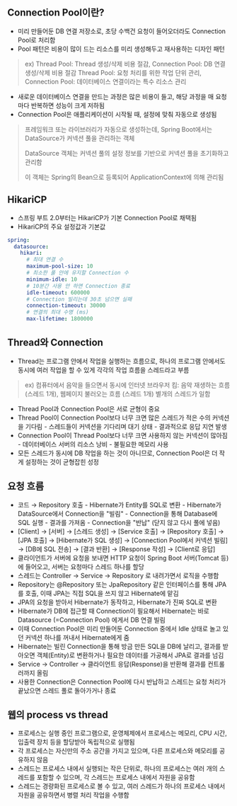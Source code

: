 ## Connection Pool이란?
* 미리 만들어둔 DB 연결 저장소로, 초당 수백건 요청이 들어오더라도 Connection Pool로 처리함
* Pool 패턴은 비용이 많이 드는 리소스를 미리 생성해두고 재사용하는 디자인 패턴
> ex) Thread Pool: Thread 생성/삭제 비용 절감, Connection Pool: DB 연결 생성/삭제 비용 절감
> Thread Pool: 요청 처리를 위한 작업 단위 관리, Connection Pool: 데이터베이스 연결이라는 특수 리소스 관리
* 새로운 데이터베이스 연결을 만드는 과정은 많은 비용이 들고, 해당 과정을 매 요청마다 반복하면 성능이 크게 저하됨
* Connection Pool은 애플리케이션이 시작될 때, 설정에 맞춰 자동으로 생성됨
> 프레임워크 또는 라이브러리가 자동으로 생성하는데, Spring Boot에서는 DataSource가 커넥션 풀을 관리하는 객체
>
> DataSource 객체는 커넥션 풀의 설정 정보를 기반으로 커넥션 풀을 초기화하고 관리함
> 
> 이 객체는 Spring의 Bean으로 등록되어 ApplicationContext에 의해 관리됨

## HikariCP
* 스프링 부트 2.0부터는 HikariCP가 기본 Connection Pool로 채택됨
* HikariCP의 주요 설정값과 기본값
```yaml
spring:
  datasource:
    hikari:
      # 최대 연결 수
      maximum-pool-size: 10
      # 최소한 풀 안에 유지할 Connection 수
      minimum-idle: 10
      # 10분간 사용 안 하면 Connection 종료
      idle-timeout: 600000
      # Connection 빌리는데 30초 넘으면 실패
      connection-timeout: 30000
      # 연결의 최대 수명 (ms)
      max-lifetime: 1800000
```

## Thread와 Connection
* Thread는 프로그램 안에서 작업을 실행하는 흐름으로, 하나의 프로그램 안에서도 동시에 여러 작업을 할 수 있게 각각의 작업 흐름을 스레드라고 부름
> ex) 컴퓨터에서 음악을 들으면서 동시에 인터넷 브라우저 킴: 음악 재생하는 흐름 (스레드 1개), 웹페이지 불러오는 흐름 (스레드 1개) 별개의 스레드가 일함
* Thread Pool과 Connection Pool은 서로 균형이 중요
* Thread Pool이 Connection Pool보다 너무 크면 많은 스레드가 적은 수의 커넥션을 기다림 - 스레드들이 커넥션을 기다리며 대기 상태 - 결과적으로 응답 지연 발생
* Connection Pool이 Thread Pool보다 너무 크면 사용하지 않는 커넥션이 많아짐 - 데이터베이스 서버의 리소스 낭비 - 불필요한 메모리 사용
* 모든 스레드가 동시에 DB 작업을 하는 것이 아니므로, Connection Pool은 더 작게 설정하는 것이 균형잡힌 성정

## 요청 흐름
* 코드 → Repository 호출 - Hibernate가 Entity를 SQL로 변환 - Hibernate가 DataSource에서 Connection을 "빌림" - Connection을 통해 Database에 SQL 실행 - 결과를 가져옴 - Connection을 "반납" (닫지 않고 다시 풀에 넣음)
* [Client] → [서버] → [스레드 생성] → [Service 호출] → [Repository 호출] → [JPA 호출] → [Hibernate가 SQL 생성] → [Connection Pool에서 커넥션 빌림] → [DB에 SQL 전송] → [결과 반환] → [Response 작성] → [Client로 응답]
* 클라이언트가 서버에 요청을 보내면 HTTP 요청이 Spring Boot 서버(Tomcat 등)에 들어오고, 서버는 요청마다 스레드 하나를 할당
* 스레드는 Controller → Service → Repository 로 내려가면서 로직을 수행함
* Repository는 @Repository 또는 JpaRepository 같은 인터페이스를 통해 JPA를 호출, 이때 JPA는 직접 SQL을 쓰지 않고 Hibernate에 맡김
* JPA의 요청을 받아서 Hibernate가 동작하고, Hibernate가 진짜 SQL로 변환
* Hibernate가 DB에 접근할 때 Connection이 필요해서 Hibernate는 바로 Datasource (=Connection Pool) 에게서 DB 연결 빌림
* 이때 Connection Pool은 미리 만들어둔 Connection 중에서 Idle 상태로 놀고 있던 커넥션 하나를 꺼내서 Hibernate에게 줌
* Hibernate는 빌린 Connection을 통해 방금 만든 SQL을 DB에 날리고, 결과를 받아오면 객체(Entity)로 변환하거나 필요한 데이터를 가공해서 JPA로 결과를 넘김
* Service → Controller → 클라이언트 응답(Response)을 반환해 결과를 컨트롤러까지 올림
* 사용한 Connection은 Connection Pool에 다시 반납하고 스레드는 요청 처리가 끝났으면 스레드 풀로 돌아가거나 종료

## 웹의 process vs thread
* 프로세스는 실행 중인 프로그램으로, 운영체제에서 프로세스는 메모리, CPU 시간, 입출력 장치 등을 할당받아 독립적으로 실행됨
* 각 프로세스는 자신만의 주소 공간을 가지고 있으며, 다른 프로세스와 메모리를 공유하지 않음
* 스레드는 프로세스 내에서 실행되는 작은 단위로, 하나의 프로세스는 여러 개의 스레드를 포함할 수 있으며, 각 스레드는 프로세스 내에서 자원을 공유함
* 스레드는 경량화된 프로세스로 볼 수 있고, 여러 스레드가 하나의 프로세스 내에서 자원을 공유하면서 병렬 처리 작업을 수행함